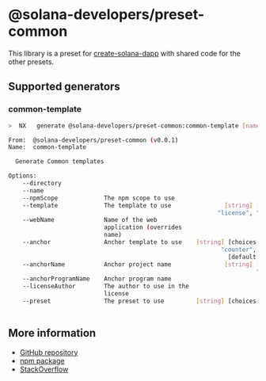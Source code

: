 # @solana-developers/preset-common

This library is a preset for [create-solana-dapp](https://npm.im/create-solana-dapp) with shared code for the other
presets.

## Supported generators

### common-template

```bash
>  NX   generate @solana-developers/preset-common:common-template [name] [options,...]

From:  @solana-developers/preset-common (v0.0.1)
Name:  common-template

  Generate Common templates

Options:
    --directory                                                        [string]
    --name                                                             [string]
    --npmScope             The npm scope to use                        [string]
    --template             The template to use               [string] [choices:
                                                           "license", "readme"]
    --webName              Name of the web                             [string]
                           application (overrides
                           name)
    --anchor               Anchor template to use    [string] [choices: "none",
                                                            "counter", "empty"]
                                                              [default: "none"]
    --anchorName           Anchor project name               [string] [default:
                                                                      "anchor"]
    --anchorProgramName    Anchor program name                         [string]
    --licenseAuthor        The author to use in the                    [string]
                           license
    --preset               The preset to use         [string] [choices: "next",
                                                                       "react"]
```

## More information

- [GitHub repository](https://github.com/solana-developers/create-solana-dapp)
- [npm package](https://npm.im/create-solana-dapp)
- [StackOverflow](https://solana.stackexchange.com/questions/tagged/create-solana-dapp)
